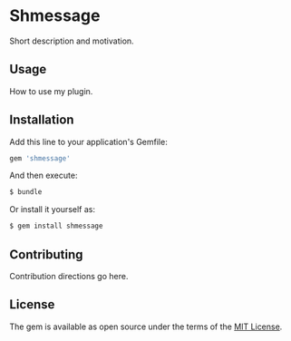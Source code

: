# Shmessage
Short description and motivation.

## Usage
How to use my plugin.

## Installation
Add this line to your application's Gemfile:

```ruby
gem 'shmessage'
```

And then execute:
```bash
$ bundle
```

Or install it yourself as:
```bash
$ gem install shmessage
```

## Contributing
Contribution directions go here.

## License
The gem is available as open source under the terms of the [MIT License](https://opensource.org/licenses/MIT).
